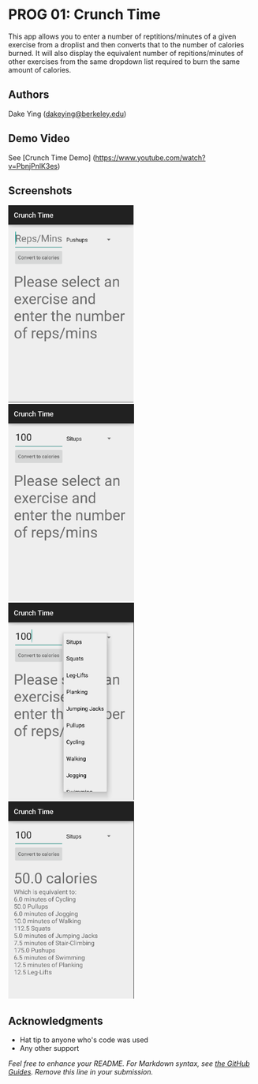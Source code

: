 # PROG 01: Crunch Time

This app allows you to enter a number of reptitions/minutes of a given 
exercise from a droplist and then converts that to the number of
calories burned. It will also display the equivalent number of
repitions/minutes of other exercises from the same dropdown list
required to burn the same amount of calories.

## Authors

Dake Ying ([dakeying@berkeley.edu](mailto:dakeying@berkeley.edu))

## Demo Video

See [Crunch Time Demo] (https://www.youtube.com/watch?v=PbnjPnlK3es)

## Screenshots

<img src="screenshots/1.png" height="400" alt="Screenshot"/>

<img src="screenshots/2.png" height="400" alt="Screenshot"/>

<img src="screenshots/3.png" height="400" alt="Screenshot"/>

<img src="screenshots/4.png" height="400" alt="Screenshot"/>

## Acknowledgments

* Hat tip to anyone who's code was used
* Any other support

*Feel free to enhance your README. For Markdown syntax, see [the GitHub Guides](https://guides.github.com/features/mastering-markdown/). Remove this line in your submission.*
